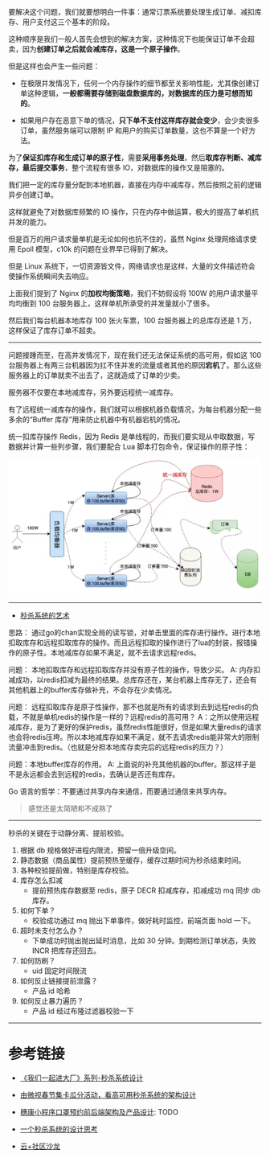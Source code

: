 要解决这个问题，我们就要想明白一件事：通常订票系统要处理生成订单、减扣库存、用户支付这三个基本的阶段。

这种顺序是我们一般人首先会想到的解决方案，这种情况下也能保证订单不会超卖，因为**创建订单之后就会减库存，这是一个原子操作**。

但是这样也会产生一些问题：
- 在极限并发情况下，任何一个内存操作的细节都至关影响性能，尤其像创建订单这种逻辑，**一般都需要存储到磁盘数据库的，对数据库的压力是可想而知的**。

- 如果用户存在恶意下单的情况，**只下单不支付这样库存就会变少**，会少卖很多订单，虽然服务端可以限制 IP 和用户的购买订单数量，这也不算是一个好方法。

为了**保证扣库存和生成订单的原子性**，需要**采用事务处理**，然后**取库存判断、减库存，最后提交事务**，整个流程有很多 IO，对数据库的操作又是阻塞的。

我们把一定的库存量分配到本地机器，直接在内存中减库存，然后按照之前的逻辑异步创建订单。

这样就避免了对数据库频繁的 IO 操作，只在内存中做运算，极大的提高了单机抗并发的能力。

但是百万的用户请求量单机是无论如何也抗不住的，虽然 Nginx 处理网络请求使用 Epoll 模型，c10k 的问题在业界早已得到了解决。

但是 Linux 系统下，一切资源皆文件，网络请求也是这样，大量的文件描述符会使操作系统瞬间失去响应。

上面我们提到了 Nginx 的**加权均衡策略**，我们不妨假设将 100W 的用户请求量平均均衡到 100 台服务器上，这样单机所承受的并发量就小了很多。

然后我们每台机器本地库存 100 张火车票，100 台服务器上的总库存还是 1 万，这样保证了库存订单不超卖。

---

问题接踵而至，在高并发情况下，现在我们还无法保证系统的高可用，假如这 100 台服务器上有两三台机器因为扛不住并发的流量或者其他的原因**宕机**了。那么这些服务器上的订单就卖不出去了，这就造成了订单的少卖。

服务器不仅要在本地减库存，另外要远程统一减库存。

有了远程统一减库存的操作，我们就可以根据机器负载情况，为每台机器分配一些多余的“Buffer 库存”用来防止机器中有机器宕机的情况。

统一扣库存操作 Redis，因为 Redis 是单线程的，而我们要实现从中取数据，写数据并计算一些列步骤，我们要配合 Lua 脚本打包命令，保证操作的原子性：

![](.秒杀系统_images/d669d80d.png)

---
- [秒杀系统的艺术](https://juejin.im/post/5d84e21f6fb9a06ac8248149)

思路： 通过go的chan实现全局的读写锁，对单击里面的库存进行操作。进行本地扣取库存和远程扣取库存的操作。而且远程扣取的操作进行了lua的封装，报错操作的原子性。本地减库存如果不满足，就不去请求远程redis。

问题： 本地扣取库存和远程扣取库存并没有原子性的操作，导致少买。
A: 内存扣减成功，以redis扣减为最终的结果。总库存还在，某台机器上库存无了，还会有其他机器上的buffer库存做补充，不会存在少卖情况。

问题： 远程扣取库存是原子性操作，那不也就是所有的请求到去到远程redis的负载，不就是单机redis的操作是一样的？远程redis的高可用？
A：之所以使用远程减库存，是为了更好的保护redis，虽然redis性能很好，但是如果大量redis的请求也会将redis压垮。所以本地减库存如果不满足，就不去请求redis能非常大的限制流量冲击到redis。（也就是分担本地库存卖完后的远程redis的压力？）

问题：本地buffer库存的作用。
A: 上面说的补充其他机器的buffer。那这样子是不是永远都会去到远程的redis，去确认是否还有库存。

Go 语言的哲学：不要通过共享内存来通信，而要通过通信来共享内存。

> 感觉还是太简陋和不成熟了


---

秒杀的关键在于动静分离、提前校验。
1. 根据 db 规格做好进程内限流，预留一倍升级空间。
2. 静态数据（商品属性）提前预热至缓存，缓存过期时间为秒杀结束时间。
3. 各种校验提前做，特别是库存校验。
4. 库存怎么扣减
    - 提前预热库存数据至 redis，原子 DECR 扣减库存，扣减成功 mq 同步 db 库存。
5. 如何下单？
    - 校验成功通过 mq 抛出下单事件，做好耗时监控，前端页面 hold 一下。
6. 超时未支付怎么办？
    - 下单成功时抛出抛出延时消息，比如 30 分钟。到期检测订单状态，失败 INCR 把库存还回去。
7. 如何防刷？
    - uid 固定时间限流
8. 如何反止链接提前泄露？
    - 产品 id 哈希
9. 如何反止暴力遍历？
    - 产品 id 经过布隆过滤器校验一下

---
# 参考链接

- [《我们一起进大厂》系列-秒杀系统设计](https://juejin.im/post/5dd09f5af265da0be72aacbd)
- [由微视春节集卡瓜分活动，看高可用秒杀系统的架构设计](https://www.infoq.cn/article/7HG7DR5ZVbtBlT4VaadJ)
- [穗康小程序口罩预约前后端架构及产品设计](https://cloud.tencent.com/developer/salon/live-1217?channel=gzhxyh): TODO
- [一个秒杀系统的设计思考](https://segmentfault.com/a/1190000020970562)

- [云+社区沙龙](https://cloud.tencent.com/developer/salon/lives?channel=gzhxyh)
